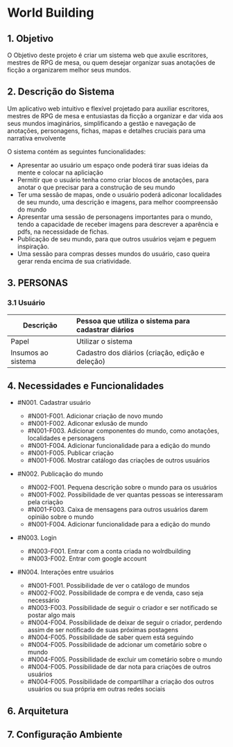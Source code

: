 # World Building

## **1. Objetivo**

O Objetivo deste projeto é criar um sistema web que axulie escritores, mestres de RPG de mesa, ou quem desejar organizar suas anotações de ficção a organizarem melhor seus mundos.

## **2. Descrição do Sistema**

Um aplicativo web intuitivo e flexível projetado para auxiliar escritores, mestres de RPG de mesa e entusiastas da ficção a organizar e dar vida aos seus mundos imaginários, simplificando a gestão e navegação de anotações, personagens, fichas, mapas e detalhes cruciais para uma narrativa envolvente

O sistema contém as seguintes funcionalidades:

- Apresentar ao usuário um espaço onde poderá tirar suas ideias da mente e colocar na apliciação
- Permitir que o usuário tenha como criar blocos de anotações, para anotar o que precisar para a construção de seu mundo
- Ter uma sessão de mapas, onde o usuário poderá adiconar localidades de seu mundo, uma descrição e imagens, para melhor coompreensão do mundo
- Apresentar uma sessão de personagens importantes para o mundo, tendo a capacidade de receber imagens para descrever a aparência e pdfs, na necessidade de fichas.
- Publicação de seu mundo, para que outros usuários vejam e peguem inspiração.
- Uma sessão para compras desses mundos do usuário, caso queira gerar renda encima de sua criatividade.

## **3. PERSONAS**

### 3.1 Usuário

| **Descrição** | Pessoa que utiliza o sistema para cadastrar diários                      |
| --------------------- | :-------------------------------------------------------------------------- |
| Papel                 | Utilizar o sistema                                                          |
| Insumos ao sistema    | Cadastro dos diários (criação, edição e deleção) |


## **4. Necessidades e Funcionalidades**

* #N001. Cadastrar usuário
  * #N001-F001. Adicionar criação de novo mundo
  * #N001-F002. Adiconar exlusão de mundo
  * #N001-F003. Adicionar componentes do mundo, como anotações, localidades e personagens
  * #N001-F004. Adicionar funcionalidade para a edição do mundo
  * #N001-F005. Publicar criação
  * #N001-F006. Mostrar catálogo das criações de outros usuários

* #N002. Publicação do mundo
  * #N002-F001. Pequena descrição sobre o mundo para os usuários
  * #N001-F002. Possibilidade de ver quantas pessoas se interessaram pela criação
  * #N001-F003. Caixa de mensagens para outros usuários darem opinião sobre o mundo
  * #N001-F004. Adicionar funcionalidade para a edição do mundo

 
* #N003. Login
  * #N003-F001. Entrar com a conta criada no wolrdbuilding
  * #N003-F002. Entrar com google account

* #N004. Interações entre usuários
  * #N001-F001. Possibilidade de ver o catálogo de mundos
  * #N002-F002. Possibilidade de compra e de venda, caso seja necessário
  * #N003-F003. Possibilidade de seguir o criador e ser notificado se postar algo mais
  * #N004-F004. Possibilidade de deixar de seguir o criador, perdendo assim de ser notificado de suas próximas postagens
  * #N004-F005. Possibilidade de saber quem está seguindo
  * #N004-F005. Possibilidade de adcionar um cometário sobre o mundo
  * #N004-F005. Possibilidade de excluir um cometário sobre o mundo
  * #N004-F005. Possibilidade de dar nota para criações de outros usuários
  * #N004-F005. Possibilidade de compartilhar a criação dos outros usuários ou sua própria em outras redes sociais



## **6. Arquitetura**


## 7. Configuração Ambiente
